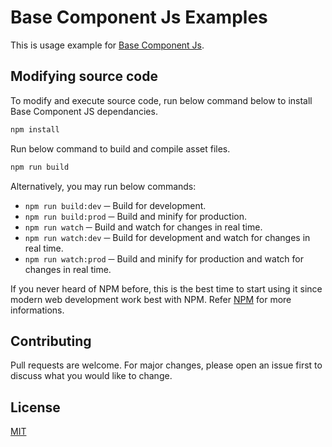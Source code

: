 # Base Component Js Examples

This is usage example for [Base Component Js](hhttps://github.com/mkfizi/base-component-js).

## Modifying source code

To modify and execute source code, run below command below to install Base Component JS dependancies.
```bash
npm install
```

Run below command to build and compile asset files.
```bash
npm run build
```

Alternatively, you may run below commands:
* `npm run build:dev` ─ Build for development.
* `npm run build:prod` ─ Build and minify for production.
* `npm run watch` ─ Build and watch for changes in real time.
* `npm run watch:dev` ─ Build for development and watch for changes in real time.
* `npm run watch:prod` ─ Build and minify for production and watch for changes in real time.

If you never heard of NPM before, this is the best time to start using it since
modern web development work best with NPM. Refer [NPM](https://www.npmjs.com/) for more informations.

## Contributing

Pull requests are welcome. For major changes, please open an issue first to
discuss what you would like to change.

## License
[MIT](https://choosealicense.com/licenses/mit/)